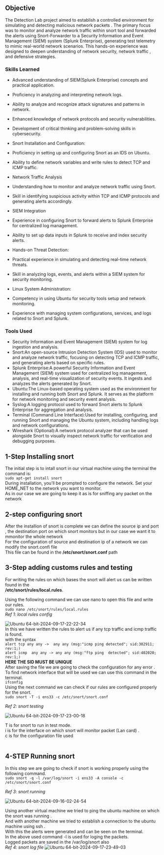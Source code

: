 ## Objective


The Detection Lab project aimed to establish a controlled environment for simulating and detecting malicious network packets . The primary focus was to monitor and analyze network traffic within snort tool and forwarded the alerts using Snort-Forwarder  to a  Security Information and Event Management (SIEM) system (Splunk Enterprise), generating test telemetry to mimic real-world network scenarios. This hands-on experience was designed to deepen understanding of network security, network traffic , and defensive strategies.


### Skills Learned


- Advanced understanding of SIEM(Splunk Enterprise) concepts and practical application.
- Proficiency in analyzing and interpreting network logs.
- Ability to analyze and recognize attack signatures and patterns in network.
- Enhanced knowledge of network protocols and security vulnerabilities.
- Development of critical thinking and problem-solving skills in cybersecurity.
- Snort Installation and Configuration:
- Proficiency in setting up and configuring Snort as an IDS on Ubuntu.
- Ability to define network variables and write rules to detect TCP and ICMP traffic.
  
- Network Traffic Analysis
- Understanding how to monitor and analyze network traffic using Snort.
- Skill in identifying suspicious activity within TCP and ICMP protocols and generating alerts accordingly.
  
- SIEM Integration

- Experience in configuring Snort to forward alerts to Splunk Enterprise for centralized log management.
- Ability to set up data inputs in Splunk to receive and index security alerts.
- Hands-on Threat Detection:

- Practical experience in simulating and detecting real-time network threats.
- Skill in analyzing logs, events, and alerts within a SIEM system for security monitoring.
- Linux System Administration:

- Competency in using Ubuntu for security tools setup and network monitoring.
- Experience with managing system configurations, services, and logs related to Snort and Splunk.

### Tools Used


- Security Information and Event Management (SIEM) system for log ingestion and analysis.
- Snort:An open-source Intrusion Detection System (IDS) used to monitor and analyze network traffic, focusing on detecting TCP and ICMP traffic, and generating alerts based on specific rules.
- Splunk Enterprise:A powerful Security Information and Event Management (SIEM) system used for centralized log management, analysis, and real-time visualization of security events. It ingests and analyzes the alerts generated by Snort.
- Ubuntu:The Linux-based operating system used as the environment for installing and running both Snort and Splunk. It serves as the platform for network monitoring and security event analysis.
- Syslog:A logging protocol used to forward Snort alerts to Splunk Enterprise for aggregation and analysis.
- Terminal (Command Line Interface):Used for installing, configuring, and running Snort and managing the Ubuntu system, including handling logs and network configurations.
- Wireshark (Optional):A network protocol analyzer that can be used alongside Snort to visually inspect network traffic for verification and debugging purposes.


## 1-Step Installing snort 
The initial step is to intall snort in our virtual machine using the terminal the command is:<br>
       ```
        sudo apt-get install snort
        ```
<br>During installation, you’ll be prompted to configure the network. Set your HOME_NET to the network you want to monitor.<br>
As in our case we are going to keep it as is for sniffing any packet on the network
<br>
## 2-step configuring snort 
After the installion of snort is complete we can define the source ip and port , the destination port on which snort monitors but in our case we want it to mmonitor the whole network <br>
For the configuration of source and destination ip of a network we can modify the snort.confi file <br>
This file can be found in the
**/etc/snort/snort.conf** 
path<br>
## 3-Step adding customs rules and testing
For writing the rules on which bases the snort will alert us can be written found in the 
<br> **/etc/snort/rules/local.rules**.<br>

Using the following command we can use nano to open this file and write our rules.<br>
``
 sudo nano /etc/snort/rules/local.rules
``<br>
*Ref 1: local rules config*

![Ubuntu 64-bit-2024-09-17-22-22-34](https://github.com/user-attachments/assets/989d64ed-f895-454c-b80a-c739cb3b4bfc)
<br>
In this we have written the rules to alert us if any tcp traffic and icmp traffic is found.<br>
with the syntax <br>
``
alert tcp any any ->  any any (msg:"icmp ping detected"; sid:302911; rev:1;)
``<br>
``
alert icmp  any any -> any any (msg:"ftp ping  detected"; sid:402020; rev:1;)
``<br>
**HERE THE SID MUST BE UNIQUE**
<br>
After saving the file we are going to check the configuration for any error .<br>
To find network interface that will be used we can use this command in the terminal.<br>
 ``ifconfig``
<br>
 Using the next command we can check if our rules are configured properly for the snort.<br>
 ``
 sudo snort -T -i ens33 -c /etc/snort/snort.conf
 ``
<br>
 
*Ref 2: snort testing*

![Ubuntu 64-bit-2024-09-17-23-00-18](https://github.com/user-attachments/assets/00f7b73a-4714-4ebe-88b3-e949b06dfc1a)


T is for snort to run in test mode.<br>
i is for the interface on which snort will monitor packet (Lan card) .<br>
c is for the configuration file used<br>
<br>
## 4-STEP Running snort
In this step we are going to check if snort is working properly using the following command.<br>
``sudo snort -q -l /var/log/snort -i ens33 -A console -c /etc/snort/snort.conf ``

*Ref 3: snort running*

![Ubuntu 64-bit-2024-09-16-02-24-54](https://github.com/user-attachments/assets/d5465914-56d3-4012-82ac-f4d459d4fe82)

Using another virtual machine we tried to ping the ubuntu machine on which the snort was running .<br>
And with another machine we tried to establish a connection to the ubuntu machine using ssh .<br>
With this the alerts were generated and can be seen on the terminal.<br>
In the above used command -l is used for loging the packets.<br>
Logged packets are saved in the /var/log/snort also <br>
*Ref 4: snort log file*
![Ubuntu 64-bit-2024-09-17-23-49-03](https://github.com/user-attachments/assets/b07828f8-fac8-4e06-9427-d1fc56902dfe)





